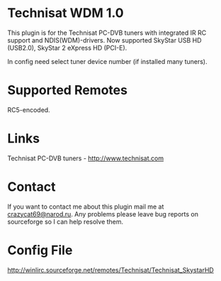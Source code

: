 Technisat WDM 1.0
=================

This plugin is for the Technisat PC-DVB tuners with integrated IR RC support and NDIS(WDM)-drivers.
Now supported SkyStar USB HD (USB2.0), SkyStar 2 eXpress HD (PCI-E).

In config need select tuner device number (if installed many tuners).

Supported Remotes
=================

RC5-encoded.

Links
=====

Technisat PC-DVB tuners - http://www.technisat.com

Contact
=======

If you want to contact me about this plugin mail me at crazycat69@narod.ru. Any problems
please leave bug reports on sourceforge so I can help resolve them.

Config File
==========

http://winlirc.sourceforge.net/remotes/Technisat/Technisat_SkystarHD
